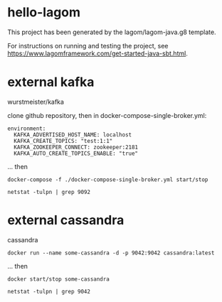 # hello-lagom

This project has been generated by the lagom/lagom-java.g8 template. 

For instructions on running and testing the project, see https://www.lagomframework.com/get-started-java-sbt.html.

# external kafka

wurstmeister/kafka

clone github repository, then in docker-compose-single-broker.yml:
  
    environment:
      KAFKA_ADVERTISED_HOST_NAME: localhost
      KAFKA_CREATE_TOPICS: "test:1:1"
      KAFKA_ZOOKEEPER_CONNECT: zookeeper:2181
      KAFKA_AUTO_CREATE_TOPICS_ENABLE: "true"

... then

    docker-compose -f ./docker-compose-single-broker.yml start/stop

    netstat -tulpn | grep 9092
    
# external cassandra

cassandra

    docker run --name some-cassandra -d -p 9042:9042 cassandra:latest

... then

    docker start/stop some-cassandra

    netstat -tulpn | grep 9042